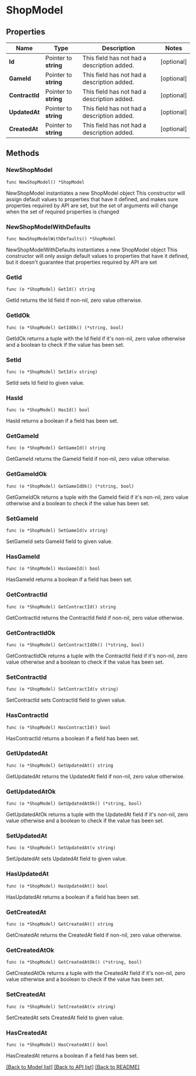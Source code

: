 # ShopModel

## Properties

Name | Type | Description | Notes
------------ | ------------- | ------------- | -------------
**Id** | Pointer to **string** | This field has not had a description added. | [optional] 
**GameId** | Pointer to **string** | This field has not had a description added. | [optional] 
**ContractId** | Pointer to **string** | This field has not had a description added. | [optional] 
**UpdatedAt** | Pointer to **string** | This field has not had a description added. | [optional] 
**CreatedAt** | Pointer to **string** | This field has not had a description added. | [optional] 

## Methods

### NewShopModel

`func NewShopModel() *ShopModel`

NewShopModel instantiates a new ShopModel object
This constructor will assign default values to properties that have it defined,
and makes sure properties required by API are set, but the set of arguments
will change when the set of required properties is changed

### NewShopModelWithDefaults

`func NewShopModelWithDefaults() *ShopModel`

NewShopModelWithDefaults instantiates a new ShopModel object
This constructor will only assign default values to properties that have it defined,
but it doesn't guarantee that properties required by API are set

### GetId

`func (o *ShopModel) GetId() string`

GetId returns the Id field if non-nil, zero value otherwise.

### GetIdOk

`func (o *ShopModel) GetIdOk() (*string, bool)`

GetIdOk returns a tuple with the Id field if it's non-nil, zero value otherwise
and a boolean to check if the value has been set.

### SetId

`func (o *ShopModel) SetId(v string)`

SetId sets Id field to given value.

### HasId

`func (o *ShopModel) HasId() bool`

HasId returns a boolean if a field has been set.

### GetGameId

`func (o *ShopModel) GetGameId() string`

GetGameId returns the GameId field if non-nil, zero value otherwise.

### GetGameIdOk

`func (o *ShopModel) GetGameIdOk() (*string, bool)`

GetGameIdOk returns a tuple with the GameId field if it's non-nil, zero value otherwise
and a boolean to check if the value has been set.

### SetGameId

`func (o *ShopModel) SetGameId(v string)`

SetGameId sets GameId field to given value.

### HasGameId

`func (o *ShopModel) HasGameId() bool`

HasGameId returns a boolean if a field has been set.

### GetContractId

`func (o *ShopModel) GetContractId() string`

GetContractId returns the ContractId field if non-nil, zero value otherwise.

### GetContractIdOk

`func (o *ShopModel) GetContractIdOk() (*string, bool)`

GetContractIdOk returns a tuple with the ContractId field if it's non-nil, zero value otherwise
and a boolean to check if the value has been set.

### SetContractId

`func (o *ShopModel) SetContractId(v string)`

SetContractId sets ContractId field to given value.

### HasContractId

`func (o *ShopModel) HasContractId() bool`

HasContractId returns a boolean if a field has been set.

### GetUpdatedAt

`func (o *ShopModel) GetUpdatedAt() string`

GetUpdatedAt returns the UpdatedAt field if non-nil, zero value otherwise.

### GetUpdatedAtOk

`func (o *ShopModel) GetUpdatedAtOk() (*string, bool)`

GetUpdatedAtOk returns a tuple with the UpdatedAt field if it's non-nil, zero value otherwise
and a boolean to check if the value has been set.

### SetUpdatedAt

`func (o *ShopModel) SetUpdatedAt(v string)`

SetUpdatedAt sets UpdatedAt field to given value.

### HasUpdatedAt

`func (o *ShopModel) HasUpdatedAt() bool`

HasUpdatedAt returns a boolean if a field has been set.

### GetCreatedAt

`func (o *ShopModel) GetCreatedAt() string`

GetCreatedAt returns the CreatedAt field if non-nil, zero value otherwise.

### GetCreatedAtOk

`func (o *ShopModel) GetCreatedAtOk() (*string, bool)`

GetCreatedAtOk returns a tuple with the CreatedAt field if it's non-nil, zero value otherwise
and a boolean to check if the value has been set.

### SetCreatedAt

`func (o *ShopModel) SetCreatedAt(v string)`

SetCreatedAt sets CreatedAt field to given value.

### HasCreatedAt

`func (o *ShopModel) HasCreatedAt() bool`

HasCreatedAt returns a boolean if a field has been set.


[[Back to Model list]](../README.md#documentation-for-models) [[Back to API list]](../README.md#documentation-for-api-endpoints) [[Back to README]](../README.md)


